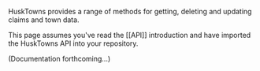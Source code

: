 HuskTowns provides a range of methods for getting, deleting and updating claims and town data.

This page assumes you've read the [[API]] introduction and have imported the HuskTowns API into your repository.

(Documentation forthcoming...)